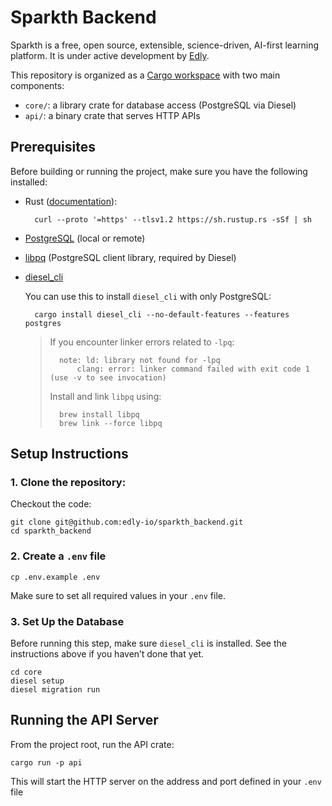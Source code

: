# Sparkth Backend

Sparkth is a free, open source, extensible, science-driven, AI-first learning platform. It is under active development by [Edly](https://edly.io/).

This repository is organized as a [Cargo workspace](https://doc.rust-lang.org/book/ch14-03-cargo-workspaces.html) with two main components:

- `core/`: a library crate for database access (PostgreSQL via Diesel)
- `api/`: a binary crate that serves HTTP APIs

## Prerequisites

Before building or running the project, make sure you have the following installed:

- Rust ([documentation](https://doc.rust-lang.org/book/ch01-01-installation.html)):
    
        curl --proto '=https' --tlsv1.2 https://sh.rustup.rs -sSf | sh

- [PostgreSQL](https://www.postgresql.org/) (local or remote)
- [libpq](https://www.postgresql.org/docs/current/libpq.html) (PostgreSQL client library, required by Diesel)
- [diesel_cli](https://diesel.rs/guides/getting-started#installing-diesel-cli)

    You can use this to install `diesel_cli` with only PostgreSQL:
        
        cargo install diesel_cli --no-default-features --features postgres

    > If you encounter linker errors related to `-lpq`:
    >       
    >       note: ld: library not found for -lpq
    >           clang: error: linker command failed with exit code 1 (use -v to see invocation)
    >
    > Install and link `libpq` using:
    >
    >       brew install libpq
    >       brew link --force libpq

## Setup Instructions

### 1. Clone the repository:

Checkout the code:

    git clone git@github.com:edly-io/sparkth_backend.git
    cd sparkth_backend

### 2. Create a `.env` file

    cp .env.example .env

Make sure to set all required values in your `.env` file.

### 3. Set Up the Database

Before running this step, make sure `diesel_cli` is installed. See the instructions above if you haven’t done that yet.

    cd core
    diesel setup
    diesel migration run

## Running the API Server

From the project root, run the API crate:

    cargo run -p api
This will start the HTTP server on the address and port defined in your `.env` file
